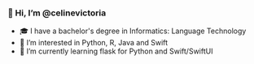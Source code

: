 ### 👋 Hi, I’m @celinevictoria
- 🎓 I have a bachelor's degree in Informatics: Language Technology
- 👀 I’m interested in Python, R, Java and Swift
- 🌱 I’m currently learning flask for Python and Swift/SwiftUI


<!---
[![Top Langs](https://github-readme-stats.vercel.app/api/top-langs/?username=celinevictoria&layout=compact&theme=vision-friendly-light)](https://github.com/anuraghazra/github-readme-stats)
celinevictoria/celinevictoria is a ✨ special ✨ repository because its `README.md` (this file) appears on your GitHub profile.
You can click the Preview link to take a look at your changes.
--->
